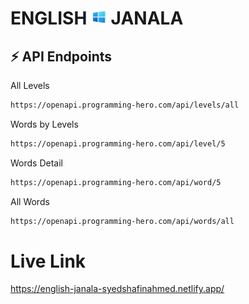# ENGLISH <img width="25px" src="./assets/logo.png" /> JANALA

## ⚡ API Endpoints

All Levels

```bash
https://openapi.programming-hero.com/api/levels/all
```

Words by Levels <br/>

```bash
https://openapi.programming-hero.com/api/level/5
```

Words Detail <br/>
  
```bash
https://openapi.programming-hero.com/api/word/5
```

All Words <br/>

```bash
https://openapi.programming-hero.com/api/words/all
```


# Live Link

https://english-janala-syedshafinahmed.netlify.app/
